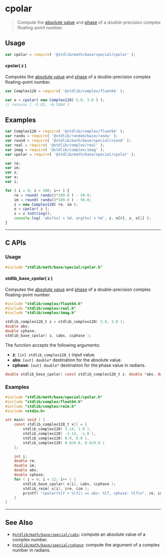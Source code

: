 <!--

@license Apache-2.0

Copyright (c) 2018 The Stdlib Authors.

Licensed under the Apache License, Version 2.0 (the "License");
you may not use this file except in compliance with the License.
You may obtain a copy of the License at

   http://www.apache.org/licenses/LICENSE-2.0

Unless required by applicable law or agreed to in writing, software
distributed under the License is distributed on an "AS IS" BASIS,
WITHOUT WARRANTIES OR CONDITIONS OF ANY KIND, either express or implied.
See the License for the specific language governing permissions and
limitations under the License.

-->

# cpolar

> Compute the [absolute value][@stdlib/math/base/special/cabs] and [phase][@stdlib/math/base/special/cphase] of a double-precision complex floating-point number.

<section class="intro">

</section>

<!-- /.intro -->

<section class="usage">

## Usage

```javascript
var cpolar = require( '@stdlib/math/base/special/cpolar' );
```

#### cpolar( z )

Computes the [absolute value][@stdlib/math/base/special/cabs] and [phase][@stdlib/math/base/special/cphase] of a double-precision complex floating-point number.

```javascript
var Complex128 = require( '@stdlib/complex/float64' );

var o = cpolar( new Complex128( 5.0, 3.0 ) );
// returns [ ~5.83, ~0.5404 ]
```

</section>

<!-- /.usage -->

<section class="examples">

## Examples

<!-- eslint no-undef: "error" -->

```javascript
var Complex128 = require( '@stdlib/complex/float64' );
var randu = require( '@stdlib/random/base/randu' );
var round = require( '@stdlib/math/base/special/round' );
var real = require( '@stdlib/complex/real' );
var imag = require( '@stdlib/complex/imag' );
var cpolar = require( '@stdlib/math/base/special/cpolar' );

var re;
var im;
var z;
var o;
var i;

for ( i = 0; i < 100; i++ ) {
    re = round( randu()*100.0 ) - 50.0;
    im = round( randu()*100.0 ) - 50.0;
    z = new Complex128( re, im );
    o = cpolar( z );
    z = z.toString();
    console.log( 'abs(%s) = %d. arg(%s) = %d', z, o[0], z, o[1] );
}
```

</section>

<!-- /.examples -->

<!-- C interface documentation. -->

* * *

<section class="c">

## C APIs

<!-- Section to include introductory text. Make sure to keep an empty line after the intro `section` element and another before the `/section` close. -->

<section class="intro">

</section>

<!-- /.intro -->

<!-- C usage documentation. -->

<section class="usage">

### Usage

```c
#include "stdlib/math/base/special/cpolar.h"
```

#### stdlib_base_cpolar( z )

Computes the [absolute value][@stdlib/math/base/special/cabs] and [phase][@stdlib/math/base/special/cphase] of a double-precision complex floating-point number.

```c
#include "stdlib/complex/float64.h"
#include "stdlib/complex/real.h"
#include "stdlib/complex/imag.h"

stdlib_complex128_t z = stdlib_complex128( 5.0, 3.0 );
double abs;
double cphase;
stdlib_base_cpolar( z, &abs, &cphase );
```

The function accepts the following arguments:

-   **z**: `[in] stdlib_complex128_t` input value.
-   **abs**: `[out] double*` destination for the absolute value.
-   **cphase**: `[out] double*` destination for the phase value in radians.

```c
double stdlib_base_cpolar( const stdlib_complex128_t z, double *abs, double *cphase );
```

</section>

<!-- /.usage -->

<!-- C API usage notes. Make sure to keep an empty line after the `section` element and another before the `/section` close. -->

<section class="notes">

</section>

<!-- /.notes -->

<!-- C API usage examples. -->

<section class="examples">

### Examples

```c
#include "stdlib/math/base/special/cpolar.h"
#include "stdlib/complex/float64.h"
#include "stdlib/complex/reim.h"
#include <stdio.h>

int main( void ) {
    const stdlib_complex128_t x[] = {
        stdlib_complex128( 3.14, 1.0 ),
        stdlib_complex128( -3.14, -1.0 ),
        stdlib_complex128( 0.0, 0.0 ),
        stdlib_complex128( 0.0/0.0, 0.0/0.0 )
    };

    int i;
    double re;
    double im;
    double abs;
    double cphase;
    for ( i = 0; i < 12; i++ ) {
        stdlib_base_cpolar( x[i], &abs, &cphase );
        stdlib_reim( x[i], &re, &im );
        printf( "cpolar(%lf + %lfi) => abs: %lf, cphase: %lf\n", re, im, abs, cphase );
    }
}
```

</section>

<!-- /.examples -->

</section>

<!-- /.c -->

<!-- Section for related `stdlib` packages. Do not manually edit this section, as it is automatically populated. -->

<section class="related">

* * *

## See Also

-   <span class="package-name">[`@stdlib/math/base/special/cabs`][@stdlib/math/base/special/cabs]</span><span class="delimiter">: </span><span class="description">compute an absolute value of a complex number.</span>
-   <span class="package-name">[`@stdlib/math/base/special/cphase`][@stdlib/math/base/special/cphase]</span><span class="delimiter">: </span><span class="description">compute the argument of a complex number in radians.</span>

</section>

<!-- /.related -->

<!-- Section for all links. Make sure to keep an empty line after the `section` element and another before the `/section` close. -->

<section class="links">

<!-- <related-links> -->

[@stdlib/math/base/special/cabs]: https://github.com/stdlib-js/stdlib/tree/develop/lib/node_modules/%40stdlib/math/base/special/cabs

[@stdlib/math/base/special/cphase]: https://github.com/stdlib-js/stdlib/tree/develop/lib/node_modules/%40stdlib/math/base/special/cphase

<!-- </related-links> -->

</section>

<!-- /.links -->
